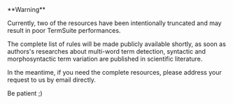 <div class="alert alert-warning" role="alert">
**Warning**

Currently, two of the resources have been intentionally truncated and may result in poor TermSuite performances.

The complete list of rules will be made publicly available shortly, as soon as authors's researches about multi-word term detection, syntactic and morphosyntactic term variation are published in scientific literature.

In the meantime, if you need the complete resources, please address your request to us by email directly.

Be patient ;)
</div>
